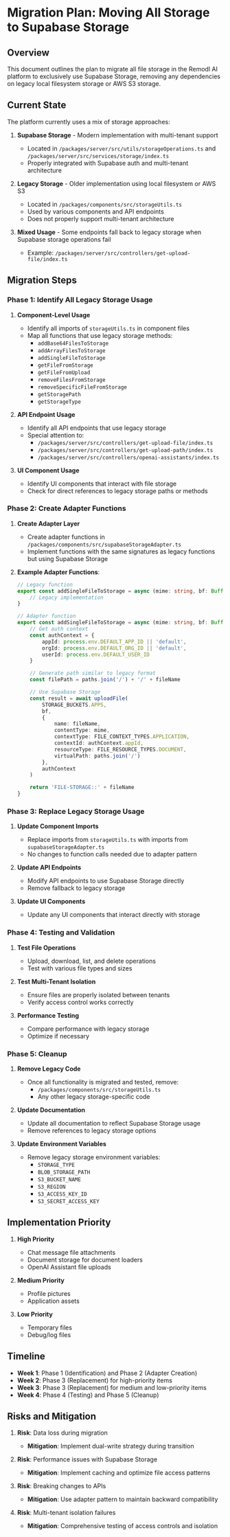 # Migration Plan: Moving All Storage to Supabase Storage

## Overview

This document outlines the plan to migrate all file storage in the Remodl AI platform to exclusively use Supabase Storage, removing any dependencies on legacy local filesystem storage or AWS S3 storage.

## Current State

The platform currently uses a mix of storage approaches:

1. **Supabase Storage** - Modern implementation with multi-tenant support
   - Located in `/packages/server/src/utils/storageOperations.ts` and `/packages/server/src/services/storage/index.ts`
   - Properly integrated with Supabase auth and multi-tenant architecture

2. **Legacy Storage** - Older implementation using local filesystem or AWS S3
   - Located in `/packages/components/src/storageUtils.ts`
   - Used by various components and API endpoints
   - Does not properly support multi-tenant architecture

3. **Mixed Usage** - Some endpoints fall back to legacy storage when Supabase storage operations fail
   - Example: `/packages/server/src/controllers/get-upload-file/index.ts`

## Migration Steps

### Phase 1: Identify All Legacy Storage Usage

1. **Component-Level Usage**
   - Identify all imports of `storageUtils.ts` in component files
   - Map all functions that use legacy storage methods:
     - `addBase64FilesToStorage`
     - `addArrayFilesToStorage`
     - `addSingleFileToStorage`
     - `getFileFromStorage`
     - `getFileFromUpload`
     - `removeFilesFromStorage`
     - `removeSpecificFileFromStorage`
     - `getStoragePath`
     - `getStorageType`

2. **API Endpoint Usage**
   - Identify all API endpoints that use legacy storage
   - Special attention to:
     - `/packages/server/src/controllers/get-upload-file/index.ts`
     - `/packages/server/src/controllers/get-upload-path/index.ts`
     - `/packages/server/src/controllers/openai-assistants/index.ts`

3. **UI Component Usage**
   - Identify UI components that interact with file storage
   - Check for direct references to legacy storage paths or methods

### Phase 2: Create Adapter Functions

1. **Create Adapter Layer**
   - Create adapter functions in `/packages/components/src/supabaseStorageAdapter.ts`
   - Implement functions with the same signatures as legacy functions but using Supabase Storage

2. **Example Adapter Functions**:
   ```typescript
   // Legacy function
   export const addSingleFileToStorage = async (mime: string, bf: Buffer, fileName: string, ...paths: string[]) => {
       // Legacy implementation
   }

   // Adapter function
   export const addSingleFileToStorage = async (mime: string, bf: Buffer, fileName: string, ...paths: string[]) => {
       // Get auth context
       const authContext = {
           appId: process.env.DEFAULT_APP_ID || 'default',
           orgId: process.env.DEFAULT_ORG_ID || 'default',
           userId: process.env.DEFAULT_USER_ID
       }

       // Generate path similar to legacy format
       const filePath = paths.join('/') + '/' + fileName

       // Use Supabase Storage
       const result = await uploadFile(
           STORAGE_BUCKETS.APPS,
           bf,
           {
               name: fileName,
               contentType: mime,
               contextType: FILE_CONTEXT_TYPES.APPLICATION,
               contextId: authContext.appId,
               resourceType: FILE_RESOURCE_TYPES.DOCUMENT,
               virtualPath: paths.join('/')
           },
           authContext
       )

       return 'FILE-STORAGE::' + fileName
   }
   ```

### Phase 3: Replace Legacy Storage Usage

1. **Update Component Imports**
   - Replace imports from `storageUtils.ts` with imports from `supabaseStorageAdapter.ts`
   - No changes to function calls needed due to adapter pattern

2. **Update API Endpoints**
   - Modify API endpoints to use Supabase Storage directly
   - Remove fallback to legacy storage

3. **Update UI Components**
   - Update any UI components that interact directly with storage

### Phase 4: Testing and Validation

1. **Test File Operations**
   - Upload, download, list, and delete operations
   - Test with various file types and sizes

2. **Test Multi-Tenant Isolation**
   - Ensure files are properly isolated between tenants
   - Verify access control works correctly

3. **Performance Testing**
   - Compare performance with legacy storage
   - Optimize if necessary

### Phase 5: Cleanup

1. **Remove Legacy Code**
   - Once all functionality is migrated and tested, remove:
     - `/packages/components/src/storageUtils.ts`
     - Any other legacy storage-specific code

2. **Update Documentation**
   - Update all documentation to reflect Supabase Storage usage
   - Remove references to legacy storage options

3. **Update Environment Variables**
   - Remove legacy storage environment variables:
     - `STORAGE_TYPE`
     - `BLOB_STORAGE_PATH`
     - `S3_BUCKET_NAME`
     - `S3_REGION`
     - `S3_ACCESS_KEY_ID`
     - `S3_SECRET_ACCESS_KEY`

## Implementation Priority

1. **High Priority**
   - Chat message file attachments
   - Document storage for document loaders
   - OpenAI Assistant file uploads

2. **Medium Priority**
   - Profile pictures
   - Application assets

3. **Low Priority**
   - Temporary files
   - Debug/log files

## Timeline

- **Week 1**: Phase 1 (Identification) and Phase 2 (Adapter Creation)
- **Week 2**: Phase 3 (Replacement) for high-priority items
- **Week 3**: Phase 3 (Replacement) for medium and low-priority items
- **Week 4**: Phase 4 (Testing) and Phase 5 (Cleanup)

## Risks and Mitigation

1. **Risk**: Data loss during migration
   - **Mitigation**: Implement dual-write strategy during transition

2. **Risk**: Performance issues with Supabase Storage
   - **Mitigation**: Implement caching and optimize file access patterns

3. **Risk**: Breaking changes to APIs
   - **Mitigation**: Use adapter pattern to maintain backward compatibility

4. **Risk**: Multi-tenant isolation failures
   - **Mitigation**: Comprehensive testing of access controls and isolation 